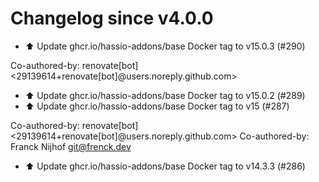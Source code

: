 # Changelog since v4.0.0
- ⬆️ Update ghcr.io/hassio-addons/base Docker tag to v15.0.3 (#290)

Co-authored-by: renovate[bot] <29139614+renovate[bot]@users.noreply.github.com> 
- ⬆️ Update ghcr.io/hassio-addons/base Docker tag to v15.0.2 (#289) 
- ⬆️ Update ghcr.io/hassio-addons/base Docker tag to v15 (#287)

Co-authored-by: renovate[bot] <29139614+renovate[bot]@users.noreply.github.com>
Co-authored-by: Franck Nijhof <git@frenck.dev> 
- ⬆️ Update ghcr.io/hassio-addons/base Docker tag to v14.3.3 (#286) 
